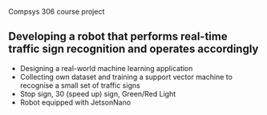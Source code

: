 
Compsys 306 course project 

## Developing a robot that performs real-time traffic sign recognition and operates accordingly
- Designing a real-world machine learning application
- Collecting own dataset and training a support vector machine to recognise a small set of traffic signs
- Stop sign, 30 (speed up) sign, Green/Red Light
- Robot equipped with JetsonNano
